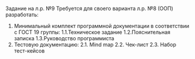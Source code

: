 Задание на л.р. №9
Требуется для своего варианта л.р. №8 (ООП) разработать:
1. Минимальный комплект программной документации в соответствии с ГОСТ 19 группы:
1.1.Техническое задание
1.2.Пояснительная записка
1.3.Руководство программиста
2. Тестовую документацию:
2.1. Mind map
2.2. Чек-лист
2.3. Набор тест-кейсов 
